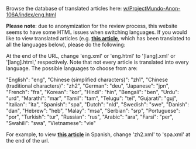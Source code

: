 Browse the database of translated articles here: [w/ProjectMundo-Anon-106A/index/eng.html](https://anonymous.4open.science/w/ProjectMundo-Anon-106A/index/eng.html)

**Please note**: due to anonymization for the review process, this website seems to have some HTML issues when switching languages. If you would like to view translated articles (e.g. [**this article**](https://anonymous.4open.science/w/ProjectMundo-Anon-106A/articles/10X1038_s41467-023-42766-6/zh2.xml), which has been translated to all the languages below), please do the following:

At the end of the URL, change 'eng.xml' or 'eng.html' to '[lang].xml' or '[lang].html,' respectively. Note that not every article is translated into every language. The possible languages to choose from are:

"English": "eng",
"Chinese (simplified characters)": "zh1",
"Chinese (traditional characters)": "zh2",
"German": "deu",
"Japanese": "jpn",
"French": "fra",
"Korean": "kor",
"Hindi": "hin",
"Bengali": "ben",
"Urdu": "urd",
"Marathi": "mar",
"Tamil": "tam",
"Telugu": "tel",
"Gujarati": "guj",
"Italian": "ita",
"Spanish": "spa",
"Dutch": "nld",
"Swedish": "swe",
"Danish": "dan",
"Hebrew": "heb",
"Malay": "msa",
"Serbian": "srp",
"Portuguese": "por",
"Turkish": "tur", 
"Russian": "rus",
"Arabic": "ara",
"Farsi": "per",
"Swahili": "swa",
"Vietnamese": "vie"


For example, to view [**this article**](https://anonymous.4open.science/w/ProjectMundo-Anon-106A/articles/10X1038_s41467-023-42766-6/zh2.xml) in Spanish, change 'zh2.xml' to 'spa.xml' at the end of the url.
